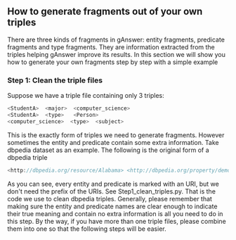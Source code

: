 ## How to generate fragments out of your own triples
There are three kinds of fragments in gAnswer: entity fragments, predicate fragments and type fragments. They are information extracted from the triples helping gAnswer improve its results. In this section we will show you how to generate your own fragments step by step with a simple example

### Step 1: Clean the triple files
Suppose we have a triple file containing only 3 triples:
```java
<StudentA>  <major>  <computer_science>
<StudentA>  <type>   <Person>
<computer_science>  <type>  <subject>
```
This is the exactly form of triples we need to generate fragments. However sometimes the entity and predicate contain some extra information. Take dbpedia dataset as an example. The following is the original form of a dbpedia triple
```java
<http://dbpedia.org/resource/Alabama> <http://dbpedia.org/property/demonym> <http://dbpedia.org/resource/Adjectivals_and_demonyms_for_U.S._states> .
```
As you can see, every entity and predicate is marked with an URI, but we don't need the prefix of the URIs. See Step1_clean_triples.py. That is the code we use to clean dbpedia triples. 
Generally, please remember that making sure the entity and predicate names are clear enough to indicate their true meaning and contain no extra information is all you need to do in this step.
By the way, if you have more than one triple files, please combine them into one so that the following steps will be easier.
